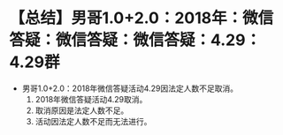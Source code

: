 # 【总结】男哥1.0+2.0：2018年：微信答疑：微信答疑：微信答疑：4.29：4.29群

-   男哥1.0+2.0：2018年微信答疑活动4.29因法定人数不足取消。
    1.  2018年微信答疑活动4.29取消。
    2.  取消原因是法定人数不足。
    3.  活动因法定人数不足而无法进行。